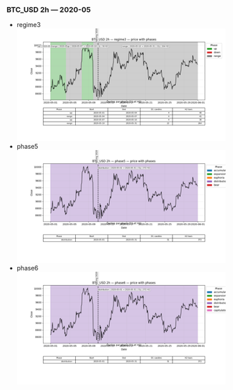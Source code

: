 ### BTC_USD 2h — 2020-05

- regime3
![BTC_USD_2h_regime3_2020-05_phase_price.png](outputs/fourier/phase_monthly/BTC_USD/2h/2020/2020-05/BTC_USD_2h_regime3_2020-05_phase_price.png)
- phase5
![BTC_USD_2h_phase5_2020-05_phase_price.png](outputs/fourier/phase_monthly/BTC_USD/2h/2020/2020-05/BTC_USD_2h_phase5_2020-05_phase_price.png)
- phase6
![BTC_USD_2h_phase6_2020-05_phase_price.png](outputs/fourier/phase_monthly/BTC_USD/2h/2020/2020-05/BTC_USD_2h_phase6_2020-05_phase_price.png)